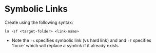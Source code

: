 Symbolic Links
==============

Create using the following syntax:

```
ln -sf <target-folder> <link-name>
```

- Note the `-s` specifies symbolic link (vs hard link) and and `-f` specifies 'force' which will replace a symlink if it already exists
